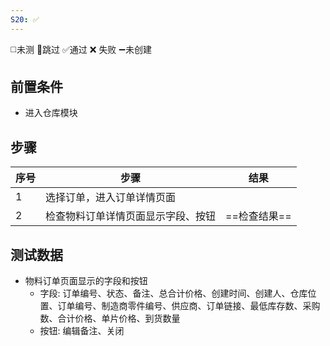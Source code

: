 ```yaml
---
S20: ✅
---
```

◻️未测    🚫跳过     ✅通过    ❌ 失败    ➖未创建

## 前置条件

- 进入仓库模块

## 步骤

| 序号  | 步骤                | 结果        |
| --- | ----------------- | --------- |
| 1   | 选择订单，进入订单详情页面     |           |
| 2   | 检查物料订单详情页面显示字段、按钮 | ==检查结果==  |

## 测试数据

- 物料订单页面显示的字段和按钮
	- 字段: 订单编号、状态、备注、总合计价格、创建时间、创建人、仓库位置、订单编号、制造商零件编号、供应商、订单链接、最低库存数、采购数、合计价格、单片价格、到货数量
	- 按钮: 编辑备注、关闭
